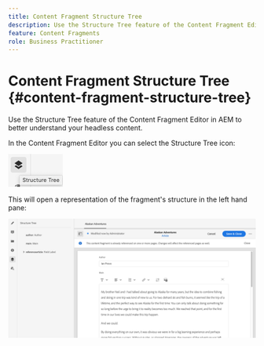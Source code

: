 ```yaml
---
title: Content Fragment Structure Tree
description: Use the Structure Tree feature of the Content Fragment Editor in AEM to better understand your headless content.
feature: Content Fragments
role: Business Practitioner
---
```


# Content Fragment Structure Tree {#content-fragment-structure-tree}

Use the Structure Tree feature of the Content Fragment Editor in AEM to better understand your headless content.

In the Content Fragment Editor you can select the Structure Tree icon:

![Content Fragment Structure Tree](assets/cfm-structuretree-01.png)

This will open a representation of the fragment's structure in the left hand pane:

![Content Fragment Structure Tree](assets/cfm-structuretree-02.png)